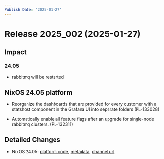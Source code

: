 ```yaml
---
Publish Date: '2025-01-27'
---
```



# Release 2025_002 (2025-01-27)

## Impact

### 24.05

- rabbitmq will be restarted


## NixOS 24.05 platform

- Reorganize the dashboards that are provided for every customer with a statshost component in the Grafana UI into separate folders (PL-133028)

- Automatically enable all feature flags after an upgrade for single-node rabbitmq clusters. (PL-132311)


## Detailed Changes

- NixOS 24.05: [platform code](https://github.com/flyingcircusio/fc-nixos/compare/8f8f90fd1615ef0cb660a65adc58e9edcbc48d70...9596871278b8609cc90ebeca7f51c0f1636a8474), [metadata](https://my.flyingcircus.io/releases/metadata/fc-24.05-production/2025_002), [channel url](https://hydra.flyingcircus.io/build/4337909/download/1/nixexprs.tar.xz)


